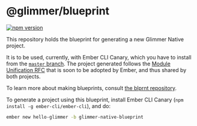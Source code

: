 # @glimmer/blueprint

[![npm version](https://badge.fury.io/js/%40glimmer%2Fblueprint.svg)](https://badge.fury.io/js/%40glimmer%2Fblueprint)

This repository holds the blueprint for generating a new Glimmer Native project.

It is to be used, currently, with Ember CLI Canary, which you have to install from the [`master` branch](https://github.com/ember-cli/ember-cli).
The project generated follows the [Module Unification RFC](https://github.com/emberjs/rfcs/blob/master/text/0143-module-unification.md) that is soon to be adopted by Ember,
and thus shared by both projects.

To learn more about making blueprints, consult [the blprnt repository](https://github.com/ember-cli/blprnt).

To generate a project using this blueprint, install Ember CLI Canary (`npm install -g ember-cli/ember-cli`), and do:

```bash
ember new hello-glimmer -b glimmer-native-blueprint
```
